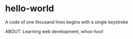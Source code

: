 # hello-world
A code of one thousand lines begins with a single keystroke

ABOUT:
Learning web development, whoo-hoo!
<!-- Added "about" secion -->
